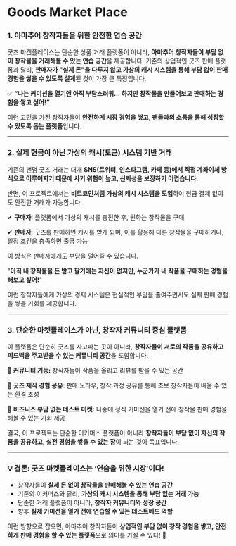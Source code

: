 # Goods Market Place

### **1. 아마추어 창작자들을 위한 안전한 연습 공간**

굿즈 마켓플레이스는 단순한 상품 거래 플랫폼이 아니라, **아마추어 창작자들이 부담 없이 창작물을 거래해볼 수 있는 연습 공간**을 제공합니다. 기존의 상업적인 굿즈 판매 플랫폼과 달리, **판매자가 "실제 돈"을 다루지 않고 가상의 캐시 시스템을 통해 부담 없이 판매 경험을 쌓을 수 있도록 설계**된 것이 가장 큰 특징입니다.

✅ **“나는 커미션을 열기엔 아직 부담스러워... 하지만 창작물을 만들어보고 판매하는 경험을 쌓고 싶어!”**

이런 고민을 가진 창작자들이 **안전하게 시장 경험을 쌓고, 팬들과의 소통을 통해 성장할 수 있도록 돕는 플랫폼**입니다.

---

### **2. 실제 현금이 아닌 가상의 캐시(토큰) 시스템 기반 거래**

기존의 팬덤 굿즈 거래는 대개 **SNS(트위터, 인스타그램, 카페 등)에서 직접 계좌이체 방식으로 이루어지기 때문에 사기 위험이 높고, 신뢰성을 보장하기 어렵습니다.**

반면, 이 프로젝트에서는 **비트코인처럼 가상의 캐시 시스템을 도입**하여 현금 결제 없이도 안전한 거래가 가능합니다.

✔ **구매자**: 플랫폼에서 가상의 캐시를 충전한 후, 원하는 창작물을 구매

✔ **판매자**: 굿즈를 판매하면 캐시를 받게 되며, 이를 활용해 다른 창작물을 구매하거나, 일정 조건을 충족하면 출금 가능

이 방식은 판매자에게도 부담을 덜어줄 수 있습니다.

"**아직 내 창작물을 돈 받고 팔기에는 자신이 없지만, 누군가가 내 작품을 구매하는 경험을 해보고 싶어!**"

이런 창작자들에게 가상의 경제 시스템은 현실적인 부담을 줄여주면서도 실제 판매 경험을 쌓을 기회를 제공합니다.

---

### **3. 단순한 마켓플레이스가 아닌, 창작자 커뮤니티 중심 플랫폼**

이 플랫폼은 단순히 굿즈를 사고파는 곳이 아니라, **창작자들이 서로의 작품을 공유하고 피드백을 주고받을 수 있는 커뮤니티 공간**을 포함합니다.

📌 **커뮤니티 기능:** 창작자들이 작품을 올리고 리뷰를 받을 수 있는 공간

📌 **굿즈 제작 경험 공유:** 판매 노하우, 창작 과정 공유를 통해 초보 창작자들이 배울 수 있는 환경 조성

📌 **비즈니스 부담 없는 테스트 마켓:** 나중에 정식 커미션을 열기 전에 창작물 판매 경험을 해볼 수 있는 기회 제공

결국, 이 프로젝트는 단순한 이커머스 플랫폼이 아니라 **창작자들이 부담 없이 자신의 작품을 공유하고, 실전 경험을 쌓을 수 있는 장**이 되는 것이 목표입니다.

---

### **💡 결론: 굿즈 마켓플레이스는 ‘연습을 위한 시장’이다!**

- 창작자들이 **실제 돈 없이 창작물을 판매해볼 수 있는 연습 공간**
- 기존의 이커머스와 달리, **가상의 캐시 시스템을 통해 부담 없는 거래 가능**
- 단순한 거래 플랫폼이 아니라, **창작자 커뮤니티와 성장 공간**
- 향후 **실제 커미션을 열기 전에 연습할 수 있는 테스트베드 역할**

이런 방향으로 잡으면, 아마추어 창작자들이 **상업적인 부담 없이 창작 경험을 쌓고, 안전하게 판매 경험을 할 수 있는 플랫폼**으로 의미를 가질 수 있다! 🚀
